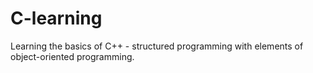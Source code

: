 # C-learning
Learning the basics of C++ - structured programming with elements of object-oriented programming.
